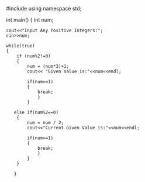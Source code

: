 #include <iostream>
using namespace std;

int main()
{
    int num;
    
    cout<<"Input Any Positive Integers:";
    cin>>num;
    
    while(true)
    {
        if (num%2!=0)
        {
            num = (num*3)+1;
            cout<< "Given Value is:"<<num<<endl;
            
            if(num==1)
            {
                break;
                }
            }
        
       else if(num%2==0)
        {
            num = num / 2;
            cout<<"Current Given Value is:"<<num<<endl;
            
            if(num==1)
            {
                break;
                }
            }
        }

       }
